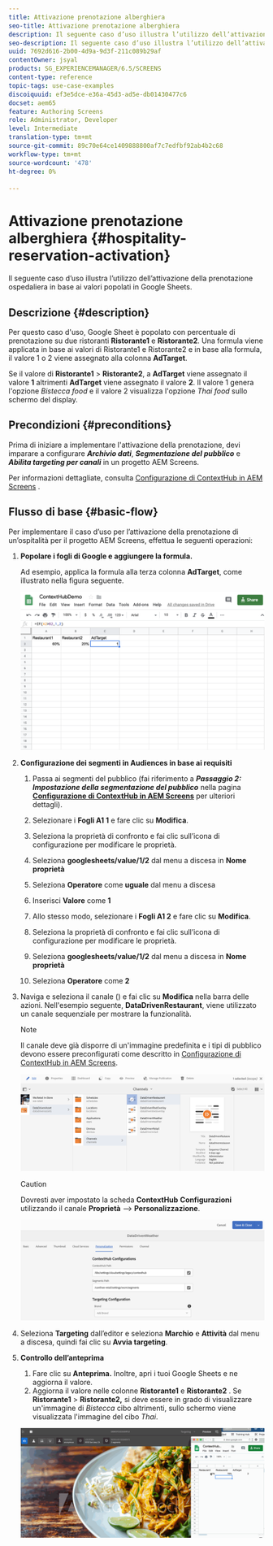 ```yaml
---
title: Attivazione prenotazione alberghiera
seo-title: Attivazione prenotazione alberghiera
description: Il seguente caso d’uso illustra l’utilizzo dell’attivazione della prenotazione ospedaliera in base ai valori popolati in Google Sheets.
seo-description: Il seguente caso d’uso illustra l’utilizzo dell’attivazione della prenotazione ospedaliera in base ai valori popolati in Google Sheets.
uuid: 7692d616-2b00-4d9a-9d3f-211c089b29af
contentOwner: jsyal
products: SG_EXPERIENCEMANAGER/6.5/SCREENS
content-type: reference
topic-tags: use-case-examples
discoiquuid: ef3e5dce-e36a-45d3-ad5e-db01430477c6
docset: aem65
feature: Authoring Screens
role: Administrator, Developer
level: Intermediate
translation-type: tm+mt
source-git-commit: 89c70e64ce1409888800af7c7edfbf92ab4b2c68
workflow-type: tm+mt
source-wordcount: '478'
ht-degree: 0%

---
```



# Attivazione prenotazione alberghiera {#hospitality-reservation-activation}

Il seguente caso d’uso illustra l’utilizzo dell’attivazione della prenotazione ospedaliera in base ai valori popolati in Google Sheets.

## Descrizione {#description}

Per questo caso d&#39;uso, Google Sheet è popolato con percentuale di prenotazione su due ristoranti **Ristorante1** e **Ristorante2**. Una formula viene applicata in base ai valori di Ristorante1 e Ristorante2 e in base alla formula, il valore 1 o 2 viene assegnato alla colonna **AdTarget**.

Se il valore di **Ristorante1** > **Ristorante2**, a **AdTarget** viene assegnato il valore **1** altrimenti **AdTarget** viene assegnato il valore **2**. Il valore 1 genera l&#39;opzione *Bistecca food* e il valore 2 visualizza l&#39;opzione *Thai food* sullo schermo del display.

## Precondizioni {#preconditions}

Prima di iniziare a implementare l&#39;attivazione della prenotazione, devi imparare a configurare ***Archivio dati***, ***Segmentazione del pubblico*** e ***Abilita targeting per canali*** in un progetto AEM Screens.

Per informazioni dettagliate, consulta [Configurazione di ContextHub in AEM Screens](configuring-context-hub.md) .

## Flusso di base {#basic-flow}

Per implementare il caso d’uso per l’attivazione della prenotazione di un’ospitalità per il progetto AEM Screens, effettua le seguenti operazioni:

1. **Popolare i fogli di Google e aggiungere la formula.**

   Ad esempio, applica la formula alla terza colonna **AdTarget**, come illustrato nella figura seguente.

   ![screen_shot_2019-04-29at94132am](assets/screen_shot_2019-04-29at94132am.png)

1. **Configurazione dei segmenti in Audiences in base ai requisiti**

   1. Passa ai segmenti del pubblico (fai riferimento a ***Passaggio 2: Impostazione della segmentazione del pubblico*** nella pagina **[Configurazione di ContextHub in AEM Screens](configuring-context-hub.md)** per ulteriori dettagli).

   1. Selezionare i **Fogli A1 1** e fare clic su **Modifica**.

   1. Seleziona la proprietà di confronto e fai clic sull’icona di configurazione per modificare le proprietà.
   1. Seleziona **googlesheets/value/1/2** dal menu a discesa in **Nome proprietà**

   1. Seleziona **Operatore** come **uguale** dal menu a discesa

   1. Inserisci **Valore** come **1**

   1. Allo stesso modo, selezionare i **Fogli A1 2** e fare clic su **Modifica**.

   1. Seleziona la proprietà di confronto e fai clic sull’icona di configurazione per modificare le proprietà.
   1. Seleziona **googlesheets/value/1/2** dal menu a discesa in **Nome proprietà**

   1. Seleziona **Operatore** come **2**

1. Naviga e seleziona il canale () e fai clic su **Modifica** nella barra delle azioni. Nell&#39;esempio seguente, **DataDrivenRestaurant**, viene utilizzato un canale sequenziale per mostrare la funzionalità.

   >[!NOTE]
   >
   >Il canale deve già disporre di un&#39;immagine predefinita e i tipi di pubblico devono essere preconfigurati come descritto in [Configurazione di ContextHub in AEM Screens](configuring-context-hub.md).

   ![screen_shot_2019-05-08at14652pm](assets/screen_shot_2019-05-08at14652pm.png)

   >[!CAUTION]
   >
   >Dovresti aver impostato la scheda **ContextHub** **Configurazioni** utilizzando il canale **Proprietà** —> **Personalizzazione**.

   ![screen_shot_2019-05-08at114106am](assets/screen_shot_2019-05-08at114106am.png)

1. Seleziona **Targeting** dall’editor e seleziona **Marchio** e **Attività** dal menu a discesa, quindi fai clic su **Avvia targeting**.
1. **Controllo dell’anteprima**

   1. Fare clic su **Anteprima.** Inoltre, apri i tuoi Google Sheets e ne aggiorna il valore.
   1. Aggiorna il valore nelle colonne **Ristorante1** e **Ristorante2** . Se **Ristorante1** > **Ristorante2,** si deve essere in grado di visualizzare un&#39;immagine di *Bistecca* cibo altrimenti, sullo schermo viene visualizzata l&#39;immagine del cibo *Thai*.

   ![risultato5](assets/result5.gif)

